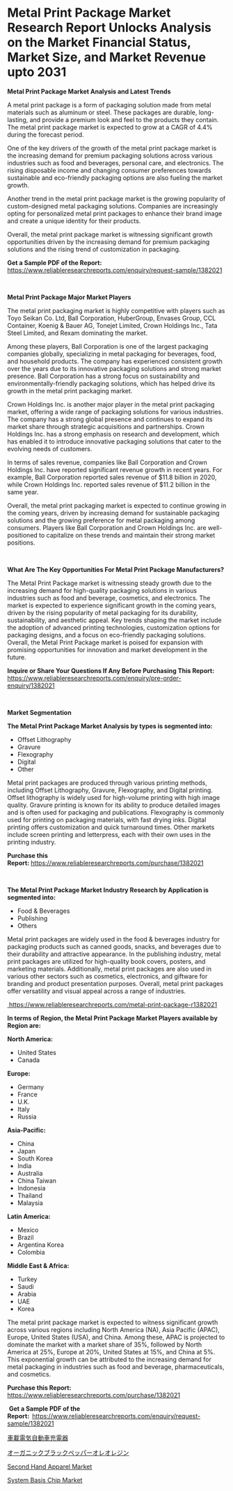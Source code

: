 <p><h1>Metal Print Package Market Research Report Unlocks Analysis on the Market Financial Status, Market Size, and Market Revenue upto 2031</h1></p><p><strong>Metal Print Package Market Analysis and Latest Trends</strong></p>
<p><p>A metal print package is a form of packaging solution made from metal materials such as aluminum or steel. These packages are durable, long-lasting, and provide a premium look and feel to the products they contain. The metal print package market is expected to grow at a CAGR of 4.4% during the forecast period. </p><p>One of the key drivers of the growth of the metal print package market is the increasing demand for premium packaging solutions across various industries such as food and beverages, personal care, and electronics. The rising disposable income and changing consumer preferences towards sustainable and eco-friendly packaging options are also fueling the market growth.</p><p>Another trend in the metal print package market is the growing popularity of custom-designed metal packaging solutions. Companies are increasingly opting for personalized metal print packages to enhance their brand image and create a unique identity for their products.</p><p>Overall, the metal print package market is witnessing significant growth opportunities driven by the increasing demand for premium packaging solutions and the rising trend of customization in packaging.</p></p>
<p><strong>Get a Sample PDF of the Report:&nbsp;</strong> <a href="https://www.reliableresearchreports.com/enquiry/request-sample/1382021">https://www.reliableresearchreports.com/enquiry/request-sample/1382021</a></p>
<p>&nbsp;</p>
<p><strong>Metal Print Package Major Market Players</strong></p>
<p><p>The metal print packaging market is highly competitive with players such as Toyo Seikan Co. Ltd, Ball Corporation, HuberGroup, Envases Group, CCL Container, Koenig & Bauer AG, Tonejet Limited, Crown Holdings Inc., Tata Steel Limited, and Rexam dominating the market. </p><p>Among these players, Ball Corporation is one of the largest packaging companies globally, specializing in metal packaging for beverages, food, and household products. The company has experienced consistent growth over the years due to its innovative packaging solutions and strong market presence. Ball Corporation has a strong focus on sustainability and environmentally-friendly packaging solutions, which has helped drive its growth in the metal print packaging market.</p><p>Crown Holdings Inc. is another major player in the metal print packaging market, offering a wide range of packaging solutions for various industries. The company has a strong global presence and continues to expand its market share through strategic acquisitions and partnerships. Crown Holdings Inc. has a strong emphasis on research and development, which has enabled it to introduce innovative packaging solutions that cater to the evolving needs of customers.</p><p>In terms of sales revenue, companies like Ball Corporation and Crown Holdings Inc. have reported significant revenue growth in recent years. For example, Ball Corporation reported sales revenue of $11.8 billion in 2020, while Crown Holdings Inc. reported sales revenue of $11.2 billion in the same year.</p><p>Overall, the metal print packaging market is expected to continue growing in the coming years, driven by increasing demand for sustainable packaging solutions and the growing preference for metal packaging among consumers. Players like Ball Corporation and Crown Holdings Inc. are well-positioned to capitalize on these trends and maintain their strong market positions.</p></p>
<p>&nbsp;</p>
<p><strong>What Are The Key Opportunities For Metal Print Package Manufacturers?</strong></p>
<p><p>The Metal Print Package market is witnessing steady growth due to the increasing demand for high-quality packaging solutions in various industries such as food and beverage, cosmetics, and electronics. The market is expected to experience significant growth in the coming years, driven by the rising popularity of metal packaging for its durability, sustainability, and aesthetic appeal. Key trends shaping the market include the adoption of advanced printing technologies, customization options for packaging designs, and a focus on eco-friendly packaging solutions. Overall, the Metal Print Package market is poised for expansion with promising opportunities for innovation and market development in the future.</p></p>
<p><strong>Inquire or Share Your Questions If Any Before Purchasing This Report:</strong> <a href="https://www.reliableresearchreports.com/enquiry/pre-order-enquiry/1382021">https://www.reliableresearchreports.com/enquiry/pre-order-enquiry/1382021</a></p>
<p>&nbsp;</p>
<p><strong>Market Segmentation</strong></p>
<p><strong>The Metal Print Package Market Analysis by types is segmented into:</strong></p>
<p><ul><li>Offset Lithography</li><li>Gravure</li><li>Flexography</li><li>Digital</li><li>Other</li></ul></p>
<p><p>Metal print packages are produced through various printing methods, including Offset Lithography, Gravure, Flexography, and Digital printing. Offset lithography is widely used for high-volume printing with high image quality. Gravure printing is known for its ability to produce detailed images and is often used for packaging and publications. Flexography is commonly used for printing on packaging materials, with fast drying inks. Digital printing offers customization and quick turnaround times. Other markets include screen printing and letterpress, each with their own uses in the printing industry.</p></p>
<p><strong>Purchase this Report:&nbsp;</strong><a href="https://www.reliableresearchreports.com/purchase/1382021">https://www.reliableresearchreports.com/purchase/1382021</a></p>
<p>&nbsp;</p>
<p><strong>The Metal Print Package Market Industry Research by Application is segmented into:</strong></p>
<p><ul><li>Food & Beverages</li><li>Publishing</li><li>Others</li></ul></p>
<p><p>Metal print packages are widely used in the food & beverages industry for packaging products such as canned goods, snacks, and beverages due to their durability and attractive appearance. In the publishing industry, metal print packages are utilized for high-quality book covers, posters, and marketing materials. Additionally, metal print packages are also used in various other sectors such as cosmetics, electronics, and giftware for branding and product presentation purposes. Overall, metal print packages offer versatility and visual appeal across a range of industries.</p></p>
<p><a href="https://www.reliableresearchreports.com/metal-print-package-r1382021">&nbsp;https://www.reliableresearchreports.com/metal-print-package-r1382021</a></p>
<p><strong>In terms of Region, the Metal Print Package Market Players available by Region are:</strong></p>
<p>
    <p> <strong> North America: </strong>
        <ul>
            <li>United States</li>
            <li>Canada</li>
        </ul>
        </p> 
    <p> <strong> Europe: </strong>
        <ul>
            <li>Germany</li>
            <li>France</li>
            <li>U.K.</li>
            <li>Italy</li>
            <li>Russia</li>
        </ul>
        </p> 
    <p> <strong> Asia-Pacific: </strong>
        <ul>
            <li>China</li>
            <li>Japan</li>
            <li>South Korea</li>
            <li>India</li>
            <li>Australia</li>
            <li>China Taiwan</li>
            <li>Indonesia</li>
            <li>Thailand</li>
            <li>Malaysia</li>
        </ul>
        </p> 
    <p> <strong> Latin America: </strong>
        <ul>
            <li>Mexico</li>
            <li>Brazil</li>
            <li>Argentina Korea</li>
            <li>Colombia</li>
        </ul>
        </p> 
    <p> <strong> Middle East & Africa: </strong>
        <ul>
            <li>Turkey</li>
            <li>Saudi</li>
            <li>Arabia</li>
            <li>UAE</li>
            <li>Korea</li>
        </ul>
    </p>
    </p>
<p><p>The metal print package market is expected to witness significant growth across various regions including North America (NA), Asia Pacific (APAC), Europe, United States (USA), and China. Among these, APAC is projected to dominate the market with a market share of 35%, followed by North America at 25%, Europe at 20%, United States at 15%, and China at 5%. This exponential growth can be attributed to the increasing demand for metal packaging in industries such as food and beverage, pharmaceuticals, and cosmetics.</p></p>
<p><strong>Purchase this Report: </strong><a href="https://www.reliableresearchreports.com/purchase/1382021">https://www.reliableresearchreports.com/purchase/1382021</a></p>
<p>&nbsp;<strong>Get a Sample PDF of the Report:&nbsp;&nbsp;</strong><a href="https://www.reliableresearchreports.com/enquiry/request-sample/1382021">https://www.reliableresearchreports.com/enquiry/request-sample/1382021</a></p>
<p><strong></strong></p>
<p><p><a href="https://github.com/AbigaleHuel/Market-Research-Report-List-1/blob/main/5279143177001.md">車載電気自動車充電器</a></p><p><a href="https://github.com/AdellaPrice2023/Market-Research-Report-List-2/blob/main/9445917177000.md">オーガニックブラックペッパーオレオレジン</a></p><p><a href="https://github.com/mabutironaldo/Market-Research-Report-List-5/blob/main/second-hand-apparel-market.md">Second Hand Apparel Market</a></p><p><a href="https://github.com/gikababa4/Market-Research-Report-List-1/blob/main/system-basis-chip-market.md">System Basis Chip Market</a></p></p>